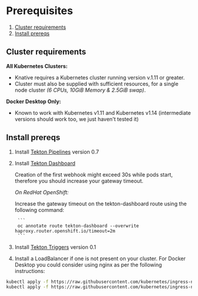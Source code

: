 # Prerequisites

1. [Cluster requirements](#cluster-requirements)
2. [Install prereqs](#install-prereqs)

## Cluster requirements

**All Kubernetes Clusters:**

- Knative requires a Kubernetes cluster running version v.1.11 or greater.
- Cluster must also be supplied with sufficient resources, for a single node cluster _(6 CPUs, 10GiB Memory & 2.5GiB swap)_.

**Docker Desktop Only:**

- Known to work with Kubernetes v1.11 and Kubernetes v1.14 (intermediate versions should work too, we just haven't tested it)

## Install prereqs

1. Install [Tekton Pipelines](https://github.com/tektoncd/pipeline/blob/master/docs/install.md) version 0.7  

2. Install [Tekton Dashboard](https://github.com/tektoncd/dashboard)

    Creation of the first webhook might exceed 30s while pods start, therefore you should increase your gateway timeout.  

    _On RedHat OpenShift:_ 

    Increase the gateway timeout on the tekton-dashboard route using the following command:

        ```
        oc annotate route tekton-dashboard --overwrite haproxy.router.openshift.io/timeout=2m
        ```

3. Install [Tekton Triggers](https://github.com/tektoncd/triggers/blob/master/docs/install.md#installing-tekton-triggers-1) version 0.1  

4. Install a LoadBalancer if one is not present on your cluster.  For Docker Desktop you could consider using nginx as per the following instructions:

```bash
kubectl apply -f https://raw.githubusercontent.com/kubernetes/ingress-nginx/master/deploy/static/mandatory.yaml
kubectl apply -f https://raw.githubusercontent.com/kubernetes/ingress-nginx/master/deploy/static/provider/cloud-generic.yaml
```
